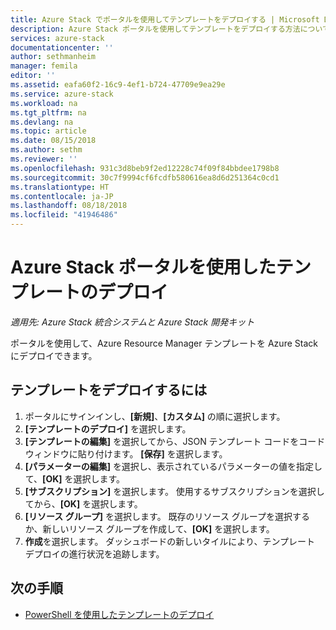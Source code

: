```yaml
---
title: Azure Stack でポータルを使用してテンプレートをデプロイする | Microsoft Docs
description: Azure Stack ポータルを使用してテンプレートをデプロイする方法について説明します。
services: azure-stack
documentationcenter: ''
author: sethmanheim
manager: femila
editor: ''
ms.assetid: eafa60f2-16c9-4ef1-b724-47709e9ea29e
ms.service: azure-stack
ms.workload: na
ms.tgt_pltfrm: na
ms.devlang: na
ms.topic: article
ms.date: 08/15/2018
ms.author: sethm
ms.reviewer: ''
ms.openlocfilehash: 931c3d8beb9f2ed12228c74f09f84bbdee1798b8
ms.sourcegitcommit: 30c7f9994cf6fcdfb580616ea8d6d251364c0cd1
ms.translationtype: HT
ms.contentlocale: ja-JP
ms.lasthandoff: 08/18/2018
ms.locfileid: "41946486"
---
```

# <a name="deploy-templates-using-the-azure-stack-portal"></a>Azure Stack ポータルを使用したテンプレートのデプロイ

*適用先: Azure Stack 統合システムと Azure Stack 開発キット*

ポータルを使用して、Azure Resource Manager テンプレートを Azure Stack にデプロイできます。

## <a name="to-deploy-a-template"></a>テンプレートをデプロイするには

1. ポータルにサインインし、**[新規]**、**[カスタム]** の順に選択します。
2. **[テンプレートのデプロイ]** を選択します。
3. **[テンプレートの編集]** を選択してから、JSON テンプレート コードをコード ウィンドウに貼り付けます。 **[保存]** を選択します。
4. **[パラメーターの編集]** を選択し、表示されているパラメーターの値を指定して、**[OK]** を選択します。
5. **[サブスクリプション]** を選択します。 使用するサブスクリプションを選択してから、**[OK]** を選択します。
6. **[リソース グループ]** を選択します。 既存のリソース グループを選択するか、新しいリソース グループを作成して、**[OK]** を選択します。
7. **作成**を選択します。 ダッシュボードの新しいタイルにより、テンプレート デプロイの進行状況を追跡します。

## <a name="next-steps"></a>次の手順

* [PowerShell を使用したテンプレートのデプロイ](azure-stack-deploy-template-powershell.md)
